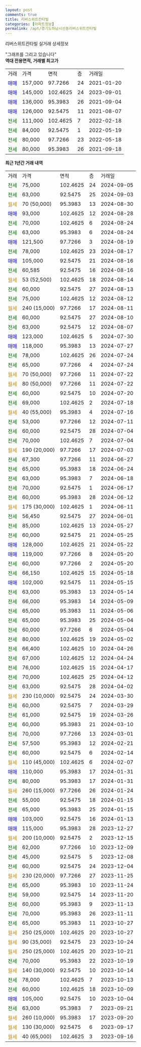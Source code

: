 ```yaml
---
layout: post
comments: true
title: 리버스위트칸타빌
categories: [아파트정보]
permalink: /apt/경기도하남시선동리버스위트칸타빌
---
```


리버스위트칸타빌 실거래 상세정보

<script type="text/javascript">
  google.charts.load('current', {'packages':['line', 'corechart']});
  google.charts.setOnLoadCallback(drawChart);

  function drawChart() {
    var data = new google.visualization.DataTable();
    data.addColumn('date', '거래일');
    data.addColumn('number', "매매");
    data.addColumn('number', "전세");
    data.addColumn('number', "전매");

    data.addRows([[new Date(Date.parse("2024-09-05")), null, 75000, null], [new Date(Date.parse("2024-09-03")), null, 63000, null], [new Date(Date.parse("2024-08-30")), null, null, null], [new Date(Date.parse("2024-08-28")), 93000, null, null], [new Date(Date.parse("2024-08-24")), null, 70000, null], [new Date(Date.parse("2024-08-24")), null, 63000, null], [new Date(Date.parse("2024-08-19")), 121500, null, null], [new Date(Date.parse("2024-08-17")), null, 78000, null], [new Date(Date.parse("2024-08-16")), 105000, null, null], [new Date(Date.parse("2024-08-16")), null, 60585, null], [new Date(Date.parse("2024-08-14")), null, null, null], [new Date(Date.parse("2024-08-13")), null, 60000, null], [new Date(Date.parse("2024-08-12")), null, 75000, null], [new Date(Date.parse("2024-08-11")), null, null, null], [new Date(Date.parse("2024-08-10")), null, 60000, null], [new Date(Date.parse("2024-08-07")), null, 63000, null], [new Date(Date.parse("2024-07-30")), 123000, null, null], [new Date(Date.parse("2024-07-27")), 118000, null, null], [new Date(Date.parse("2024-07-24")), null, 78000, null], [new Date(Date.parse("2024-07-24")), null, 65000, null], [new Date(Date.parse("2024-07-22")), null, null, null], [new Date(Date.parse("2024-07-22")), null, null, null], [new Date(Date.parse("2024-07-20")), null, 60000, null], [new Date(Date.parse("2024-07-18")), null, 69000, null], [new Date(Date.parse("2024-07-16")), null, null, null], [new Date(Date.parse("2024-07-11")), null, 53000, null], [new Date(Date.parse("2024-07-04")), null, 60000, null], [new Date(Date.parse("2024-07-04")), null, 70000, null], [new Date(Date.parse("2024-07-03")), null, null, null], [new Date(Date.parse("2024-06-27")), null, 67300, null], [new Date(Date.parse("2024-06-24")), null, 65000, null], [new Date(Date.parse("2024-06-18")), null, 63000, null], [new Date(Date.parse("2024-06-17")), null, 70000, null], [new Date(Date.parse("2024-06-12")), null, 60000, null], [new Date(Date.parse("2024-06-11")), null, null, null], [new Date(Date.parse("2024-06-01")), null, 56450, null], [new Date(Date.parse("2024-05-27")), null, 85000, null], [new Date(Date.parse("2024-05-25")), null, 60000, null], [new Date(Date.parse("2024-05-22")), 128000, null, null], [new Date(Date.parse("2024-05-20")), 119000, null, null], [new Date(Date.parse("2024-05-20")), null, 60000, null], [new Date(Date.parse("2024-05-18")), null, 66150, null], [new Date(Date.parse("2024-05-15")), 102000, null, null], [new Date(Date.parse("2024-05-14")), null, 63000, null], [new Date(Date.parse("2024-05-09")), null, 66000, null], [new Date(Date.parse("2024-05-06")), null, 65000, null], [new Date(Date.parse("2024-05-04")), null, 65000, null], [new Date(Date.parse("2024-05-04")), null, 60000, null], [new Date(Date.parse("2024-05-02")), null, 80000, null], [new Date(Date.parse("2024-04-26")), null, 66400, null], [new Date(Date.parse("2024-04-24")), null, 67000, null], [new Date(Date.parse("2024-04-17")), null, 76000, null], [new Date(Date.parse("2024-04-12")), null, 70000, null], [new Date(Date.parse("2024-04-02")), null, 63000, null], [new Date(Date.parse("2024-03-30")), null, null, null], [new Date(Date.parse("2024-03-29")), null, 60000, null], [new Date(Date.parse("2024-03-26")), null, 61000, null], [new Date(Date.parse("2024-03-10")), null, 60000, null], [new Date(Date.parse("2024-03-01")), null, 70000, null], [new Date(Date.parse("2024-02-21")), null, 57500, null], [new Date(Date.parse("2024-02-14")), null, 60000, null], [new Date(Date.parse("2024-02-07")), null, null, null], [new Date(Date.parse("2024-01-31")), 110000, null, null], [new Date(Date.parse("2024-01-31")), null, 80000, null], [new Date(Date.parse("2024-01-24")), null, null, null], [new Date(Date.parse("2024-01-15")), null, 55000, null], [new Date(Date.parse("2024-01-15")), null, 65000, null], [new Date(Date.parse("2024-01-13")), 103000, null, null], [new Date(Date.parse("2023-12-27")), 115000, null, null], [new Date(Date.parse("2023-12-15")), null, null, null], [new Date(Date.parse("2023-12-09")), null, 62000, null], [new Date(Date.parse("2023-12-08")), null, 45000, null], [new Date(Date.parse("2023-12-04")), null, 60000, null], [new Date(Date.parse("2023-11-25")), null, null, null], [new Date(Date.parse("2023-11-24")), null, 65000, null], [new Date(Date.parse("2023-11-20")), null, 59000, null], [new Date(Date.parse("2023-11-13")), null, 60000, null], [new Date(Date.parse("2023-11-11")), null, 70000, null], [new Date(Date.parse("2023-10-27")), null, 65000, null], [new Date(Date.parse("2023-10-27")), null, null, null], [new Date(Date.parse("2023-10-24")), null, null, null], [new Date(Date.parse("2023-10-21")), null, null, null], [new Date(Date.parse("2023-10-19")), null, 70000, null], [new Date(Date.parse("2023-10-14")), null, null, null], [new Date(Date.parse("2023-10-13")), null, 78000, null], [new Date(Date.parse("2023-10-09")), null, 60000, null], [new Date(Date.parse("2023-10-04")), 105000, null, null], [new Date(Date.parse("2023-09-21")), null, 63000, null], [new Date(Date.parse("2023-09-20")), null, null, null], [new Date(Date.parse("2023-09-17")), null, null, null], [new Date(Date.parse("2023-09-16")), null, null, null]]);

    var options = {
      hAxis: {
        format: 'yyyy/MM/dd'
      },    
      lineWidth: 0,
      pointsVisible: true,    
      title: '최근 1년간 유형별 실거래가 분포',
      legend: { position: 'bottom' }
    };

    var formatter = new google.visualization.NumberFormat({pattern:'###,###'} );
    formatter.format(data, 1);
    formatter.format(data, 2);
    
    setTimeout(function() {
        var chart = new google.visualization.LineChart(document.getElementById('columnchart_material'));
        chart.draw(data, (options));
        document.getElementById('loading').style.display = 'none';
    }, 200);
  }
</script>


<div id="loading" style="z-index:20; display: block; margin-left: 0px">"그래프를 그리고 있습니다"</div>
<div id="columnchart_material" style="width: 95%; margin-left: 0px; display: block"></div>
<!-- contents start -->
<b>역대 전용면적, 거래별 최고가</b>
<table class="sortable">
    <tr>
      <td>거래</td>
      <td>가격</td>
      <td>면적</td>
      <td>층</td>
      <td>거래일</td>
    </tr>
        <tr>
          <td><a style="color: blue">매매</a></td>
          <td>157,000</td>
          <td>97.7266</td>
          <td>24</td>
          <td>2021-01-20</td>
        </tr>            <tr>
          <td><a style="color: blue">매매</a></td>
          <td>145,000</td>
          <td>102.4625</td>
          <td>24</td>
          <td>2023-09-01</td>
        </tr>            <tr>
          <td><a style="color: blue">매매</a></td>
          <td>136,000</td>
          <td>95.3983</td>
          <td>26</td>
          <td>2021-09-04</td>
        </tr>            <tr>
          <td><a style="color: blue">매매</a></td>
          <td>126,000</td>
          <td>92.5475</td>
          <td>11</td>
          <td>2021-08-07</td>
        </tr>        
        <tr>
              <td><a style="color: darkgreen">전세</a></td>
              <td>111,000</td>
              <td>102.4625</td>
              <td>7</td>
              <td>2022-02-18</td>
            </tr>            <tr>
              <td><a style="color: darkgreen">전세</a></td>
              <td>84,000</td>
              <td>92.5475</td>
              <td>1</td>
              <td>2022-05-19</td>
            </tr>            <tr>
              <td><a style="color: darkgreen">전세</a></td>
              <td>80,000</td>
              <td>97.7266</td>
              <td>23</td>
              <td>2022-05-18</td>
            </tr>            <tr>
              <td><a style="color: darkgreen">전세</a></td>
              <td>80,000</td>
              <td>95.3983</td>
              <td>26</td>
              <td>2021-09-18</td>
            </tr>        
    
</table>

<b>최근 1년간 거래 내역</b>

<table class="sortable">
    <tr>
      <td>거래</td>
      <td>가격</td>
      <td>면적</td>
      <td>층</td>
      <td>거래일</td>
    </tr>
    <tr>
      <td><a style="color: darkgreen">전세</a></td>
      <td>75,000</td>
      <td>102.4625</td>
      <td>24</td>
      <td>2024-09-05</td>
    </tr>          <tr>
      <td><a style="color: darkgreen">전세</a></td>
      <td>63,000</td>
      <td>92.5475</td>
      <td>25</td>
      <td>2024-09-03</td>
    </tr>          <tr>
      <td><a style="color: darkgoldenrod">월세</a></td>
      <td>70 (50,000)</td>
      <td>95.3983</td>
      <td>13</td>
      <td>2024-08-30</td>
    </tr>          <tr>
      <td><a style="color: blue">매매</a></td>
      <td>93,000</td>
      <td>102.4625</td>
      <td>12</td>
      <td>2024-08-28</td>
    </tr>          <tr>
      <td><a style="color: darkgreen">전세</a></td>
      <td>70,000</td>
      <td>102.4625</td>
      <td>6</td>
      <td>2024-08-24</td>
    </tr>          <tr>
      <td><a style="color: darkgreen">전세</a></td>
      <td>63,000</td>
      <td>95.3983</td>
      <td>6</td>
      <td>2024-08-24</td>
    </tr>          <tr>
      <td><a style="color: blue">매매</a></td>
      <td>121,500</td>
      <td>97.7266</td>
      <td>3</td>
      <td>2024-08-19</td>
    </tr>          <tr>
      <td><a style="color: darkgreen">전세</a></td>
      <td>78,000</td>
      <td>102.4625</td>
      <td>23</td>
      <td>2024-08-17</td>
    </tr>          <tr>
      <td><a style="color: blue">매매</a></td>
      <td>105,000</td>
      <td>92.5475</td>
      <td>21</td>
      <td>2024-08-16</td>
    </tr>          <tr>
      <td><a style="color: darkgreen">전세</a></td>
      <td>60,585</td>
      <td>92.5475</td>
      <td>16</td>
      <td>2024-08-16</td>
    </tr>          <tr>
      <td><a style="color: darkgoldenrod">월세</a></td>
      <td>53 (52,500)</td>
      <td>102.4625</td>
      <td>18</td>
      <td>2024-08-14</td>
    </tr>          <tr>
      <td><a style="color: darkgreen">전세</a></td>
      <td>60,000</td>
      <td>92.5475</td>
      <td>27</td>
      <td>2024-08-13</td>
    </tr>          <tr>
      <td><a style="color: darkgreen">전세</a></td>
      <td>75,000</td>
      <td>102.4625</td>
      <td>12</td>
      <td>2024-08-12</td>
    </tr>          <tr>
      <td><a style="color: darkgoldenrod">월세</a></td>
      <td>240 (15,000)</td>
      <td>97.7266</td>
      <td>17</td>
      <td>2024-08-11</td>
    </tr>          <tr>
      <td><a style="color: darkgreen">전세</a></td>
      <td>60,000</td>
      <td>92.5475</td>
      <td>27</td>
      <td>2024-08-10</td>
    </tr>          <tr>
      <td><a style="color: darkgreen">전세</a></td>
      <td>63,000</td>
      <td>92.5475</td>
      <td>12</td>
      <td>2024-08-07</td>
    </tr>          <tr>
      <td><a style="color: blue">매매</a></td>
      <td>123,000</td>
      <td>102.4625</td>
      <td>5</td>
      <td>2024-07-30</td>
    </tr>          <tr>
      <td><a style="color: blue">매매</a></td>
      <td>118,000</td>
      <td>95.3983</td>
      <td>13</td>
      <td>2024-07-27</td>
    </tr>          <tr>
      <td><a style="color: darkgreen">전세</a></td>
      <td>78,000</td>
      <td>102.4625</td>
      <td>26</td>
      <td>2024-07-24</td>
    </tr>          <tr>
      <td><a style="color: darkgreen">전세</a></td>
      <td>65,000</td>
      <td>97.7266</td>
      <td>4</td>
      <td>2024-07-24</td>
    </tr>          <tr>
      <td><a style="color: darkgoldenrod">월세</a></td>
      <td>70 (50,000)</td>
      <td>97.7266</td>
      <td>11</td>
      <td>2024-07-22</td>
    </tr>          <tr>
      <td><a style="color: darkgoldenrod">월세</a></td>
      <td>80 (50,000)</td>
      <td>97.7266</td>
      <td>11</td>
      <td>2024-07-22</td>
    </tr>          <tr>
      <td><a style="color: darkgreen">전세</a></td>
      <td>60,000</td>
      <td>92.5475</td>
      <td>10</td>
      <td>2024-07-20</td>
    </tr>          <tr>
      <td><a style="color: darkgreen">전세</a></td>
      <td>69,000</td>
      <td>102.4625</td>
      <td>2</td>
      <td>2024-07-18</td>
    </tr>          <tr>
      <td><a style="color: darkgoldenrod">월세</a></td>
      <td>40 (55,000)</td>
      <td>95.3983</td>
      <td>4</td>
      <td>2024-07-16</td>
    </tr>          <tr>
      <td><a style="color: darkgreen">전세</a></td>
      <td>53,000</td>
      <td>97.7266</td>
      <td>12</td>
      <td>2024-07-11</td>
    </tr>          <tr>
      <td><a style="color: darkgreen">전세</a></td>
      <td>60,000</td>
      <td>92.5475</td>
      <td>28</td>
      <td>2024-07-04</td>
    </tr>          <tr>
      <td><a style="color: darkgreen">전세</a></td>
      <td>70,000</td>
      <td>102.4625</td>
      <td>7</td>
      <td>2024-07-04</td>
    </tr>          <tr>
      <td><a style="color: darkgoldenrod">월세</a></td>
      <td>190 (20,000)</td>
      <td>97.7266</td>
      <td>17</td>
      <td>2024-07-03</td>
    </tr>          <tr>
      <td><a style="color: darkgreen">전세</a></td>
      <td>67,300</td>
      <td>97.7266</td>
      <td>11</td>
      <td>2024-06-27</td>
    </tr>          <tr>
      <td><a style="color: darkgreen">전세</a></td>
      <td>65,000</td>
      <td>95.3983</td>
      <td>18</td>
      <td>2024-06-24</td>
    </tr>          <tr>
      <td><a style="color: darkgreen">전세</a></td>
      <td>63,000</td>
      <td>95.3983</td>
      <td>7</td>
      <td>2024-06-18</td>
    </tr>          <tr>
      <td><a style="color: darkgreen">전세</a></td>
      <td>70,000</td>
      <td>92.5475</td>
      <td>1</td>
      <td>2024-06-17</td>
    </tr>          <tr>
      <td><a style="color: darkgreen">전세</a></td>
      <td>60,000</td>
      <td>95.3983</td>
      <td>28</td>
      <td>2024-06-12</td>
    </tr>          <tr>
      <td><a style="color: darkgoldenrod">월세</a></td>
      <td>175 (30,000)</td>
      <td>102.4625</td>
      <td>1</td>
      <td>2024-06-11</td>
    </tr>          <tr>
      <td><a style="color: darkgreen">전세</a></td>
      <td>56,450</td>
      <td>92.5475</td>
      <td>27</td>
      <td>2024-06-01</td>
    </tr>          <tr>
      <td><a style="color: darkgreen">전세</a></td>
      <td>85,000</td>
      <td>102.4625</td>
      <td>13</td>
      <td>2024-05-27</td>
    </tr>          <tr>
      <td><a style="color: darkgreen">전세</a></td>
      <td>60,000</td>
      <td>92.5475</td>
      <td>21</td>
      <td>2024-05-25</td>
    </tr>          <tr>
      <td><a style="color: blue">매매</a></td>
      <td>128,000</td>
      <td>102.4625</td>
      <td>21</td>
      <td>2024-05-22</td>
    </tr>          <tr>
      <td><a style="color: blue">매매</a></td>
      <td>119,000</td>
      <td>97.7266</td>
      <td>8</td>
      <td>2024-05-20</td>
    </tr>          <tr>
      <td><a style="color: darkgreen">전세</a></td>
      <td>60,000</td>
      <td>97.7266</td>
      <td>2</td>
      <td>2024-05-20</td>
    </tr>          <tr>
      <td><a style="color: darkgreen">전세</a></td>
      <td>66,150</td>
      <td>102.4625</td>
      <td>15</td>
      <td>2024-05-18</td>
    </tr>          <tr>
      <td><a style="color: blue">매매</a></td>
      <td>102,000</td>
      <td>92.5475</td>
      <td>11</td>
      <td>2024-05-15</td>
    </tr>          <tr>
      <td><a style="color: darkgreen">전세</a></td>
      <td>63,000</td>
      <td>95.3983</td>
      <td>13</td>
      <td>2024-05-14</td>
    </tr>          <tr>
      <td><a style="color: darkgreen">전세</a></td>
      <td>66,000</td>
      <td>95.3983</td>
      <td>14</td>
      <td>2024-05-09</td>
    </tr>          <tr>
      <td><a style="color: darkgreen">전세</a></td>
      <td>65,000</td>
      <td>95.3983</td>
      <td>11</td>
      <td>2024-05-06</td>
    </tr>          <tr>
      <td><a style="color: darkgreen">전세</a></td>
      <td>65,000</td>
      <td>95.3983</td>
      <td>25</td>
      <td>2024-05-04</td>
    </tr>          <tr>
      <td><a style="color: darkgreen">전세</a></td>
      <td>60,000</td>
      <td>97.7266</td>
      <td>6</td>
      <td>2024-05-04</td>
    </tr>          <tr>
      <td><a style="color: darkgreen">전세</a></td>
      <td>80,000</td>
      <td>102.4625</td>
      <td>19</td>
      <td>2024-05-02</td>
    </tr>          <tr>
      <td><a style="color: darkgreen">전세</a></td>
      <td>66,400</td>
      <td>102.4625</td>
      <td>10</td>
      <td>2024-04-26</td>
    </tr>          <tr>
      <td><a style="color: darkgreen">전세</a></td>
      <td>67,000</td>
      <td>102.4625</td>
      <td>12</td>
      <td>2024-04-24</td>
    </tr>          <tr>
      <td><a style="color: darkgreen">전세</a></td>
      <td>76,000</td>
      <td>102.4625</td>
      <td>15</td>
      <td>2024-04-17</td>
    </tr>          <tr>
      <td><a style="color: darkgreen">전세</a></td>
      <td>70,000</td>
      <td>102.4625</td>
      <td>25</td>
      <td>2024-04-12</td>
    </tr>          <tr>
      <td><a style="color: darkgreen">전세</a></td>
      <td>63,000</td>
      <td>92.5475</td>
      <td>28</td>
      <td>2024-04-02</td>
    </tr>          <tr>
      <td><a style="color: darkgoldenrod">월세</a></td>
      <td>230 (10,000)</td>
      <td>92.5475</td>
      <td>24</td>
      <td>2024-03-30</td>
    </tr>          <tr>
      <td><a style="color: darkgreen">전세</a></td>
      <td>60,000</td>
      <td>92.5475</td>
      <td>7</td>
      <td>2024-03-29</td>
    </tr>          <tr>
      <td><a style="color: darkgreen">전세</a></td>
      <td>61,000</td>
      <td>92.5475</td>
      <td>19</td>
      <td>2024-03-26</td>
    </tr>          <tr>
      <td><a style="color: darkgreen">전세</a></td>
      <td>60,000</td>
      <td>95.3983</td>
      <td>21</td>
      <td>2024-03-10</td>
    </tr>          <tr>
      <td><a style="color: darkgreen">전세</a></td>
      <td>70,000</td>
      <td>97.7266</td>
      <td>13</td>
      <td>2024-03-01</td>
    </tr>          <tr>
      <td><a style="color: darkgreen">전세</a></td>
      <td>57,500</td>
      <td>95.3983</td>
      <td>12</td>
      <td>2024-02-21</td>
    </tr>          <tr>
      <td><a style="color: darkgreen">전세</a></td>
      <td>60,000</td>
      <td>92.5475</td>
      <td>6</td>
      <td>2024-02-14</td>
    </tr>          <tr>
      <td><a style="color: darkgoldenrod">월세</a></td>
      <td>110 (45,000)</td>
      <td>102.4625</td>
      <td>6</td>
      <td>2024-02-07</td>
    </tr>          <tr>
      <td><a style="color: blue">매매</a></td>
      <td>110,000</td>
      <td>95.3983</td>
      <td>17</td>
      <td>2024-01-31</td>
    </tr>          <tr>
      <td><a style="color: darkgreen">전세</a></td>
      <td>80,000</td>
      <td>95.3983</td>
      <td>17</td>
      <td>2024-01-31</td>
    </tr>          <tr>
      <td><a style="color: darkgoldenrod">월세</a></td>
      <td>260 (15,000)</td>
      <td>97.7266</td>
      <td>26</td>
      <td>2024-01-24</td>
    </tr>          <tr>
      <td><a style="color: darkgreen">전세</a></td>
      <td>55,000</td>
      <td>92.5475</td>
      <td>18</td>
      <td>2024-01-15</td>
    </tr>          <tr>
      <td><a style="color: darkgreen">전세</a></td>
      <td>65,000</td>
      <td>95.3983</td>
      <td>25</td>
      <td>2024-01-15</td>
    </tr>          <tr>
      <td><a style="color: blue">매매</a></td>
      <td>103,000</td>
      <td>92.5475</td>
      <td>16</td>
      <td>2024-01-13</td>
    </tr>          <tr>
      <td><a style="color: blue">매매</a></td>
      <td>115,000</td>
      <td>95.3983</td>
      <td>28</td>
      <td>2023-12-27</td>
    </tr>          <tr>
      <td><a style="color: darkgoldenrod">월세</a></td>
      <td>200 (10,000)</td>
      <td>92.5475</td>
      <td>2</td>
      <td>2023-12-15</td>
    </tr>          <tr>
      <td><a style="color: darkgreen">전세</a></td>
      <td>62,000</td>
      <td>97.7266</td>
      <td>10</td>
      <td>2023-12-09</td>
    </tr>          <tr>
      <td><a style="color: darkgreen">전세</a></td>
      <td>45,000</td>
      <td>92.5475</td>
      <td>5</td>
      <td>2023-12-08</td>
    </tr>          <tr>
      <td><a style="color: darkgreen">전세</a></td>
      <td>60,000</td>
      <td>92.5475</td>
      <td>24</td>
      <td>2023-12-04</td>
    </tr>          <tr>
      <td><a style="color: darkgoldenrod">월세</a></td>
      <td>230 (20,000)</td>
      <td>97.7266</td>
      <td>27</td>
      <td>2023-11-25</td>
    </tr>          <tr>
      <td><a style="color: darkgreen">전세</a></td>
      <td>65,000</td>
      <td>95.3983</td>
      <td>10</td>
      <td>2023-11-24</td>
    </tr>          <tr>
      <td><a style="color: darkgreen">전세</a></td>
      <td>59,000</td>
      <td>92.5475</td>
      <td>14</td>
      <td>2023-11-20</td>
    </tr>          <tr>
      <td><a style="color: darkgreen">전세</a></td>
      <td>60,000</td>
      <td>95.3983</td>
      <td>9</td>
      <td>2023-11-13</td>
    </tr>          <tr>
      <td><a style="color: darkgreen">전세</a></td>
      <td>70,000</td>
      <td>95.3983</td>
      <td>26</td>
      <td>2023-11-11</td>
    </tr>          <tr>
      <td><a style="color: darkgreen">전세</a></td>
      <td>65,000</td>
      <td>95.3983</td>
      <td>11</td>
      <td>2023-10-27</td>
    </tr>          <tr>
      <td><a style="color: darkgoldenrod">월세</a></td>
      <td>250 (25,000)</td>
      <td>102.4625</td>
      <td>20</td>
      <td>2023-10-27</td>
    </tr>          <tr>
      <td><a style="color: darkgoldenrod">월세</a></td>
      <td>90 (35,000)</td>
      <td>92.5475</td>
      <td>23</td>
      <td>2023-10-24</td>
    </tr>          <tr>
      <td><a style="color: darkgoldenrod">월세</a></td>
      <td>250 (25,000)</td>
      <td>102.4625</td>
      <td>20</td>
      <td>2023-10-21</td>
    </tr>          <tr>
      <td><a style="color: darkgreen">전세</a></td>
      <td>70,000</td>
      <td>95.3983</td>
      <td>22</td>
      <td>2023-10-19</td>
    </tr>          <tr>
      <td><a style="color: darkgoldenrod">월세</a></td>
      <td>140 (30,000)</td>
      <td>92.5475</td>
      <td>10</td>
      <td>2023-10-14</td>
    </tr>          <tr>
      <td><a style="color: darkgreen">전세</a></td>
      <td>78,000</td>
      <td>102.4625</td>
      <td>7</td>
      <td>2023-10-13</td>
    </tr>          <tr>
      <td><a style="color: darkgreen">전세</a></td>
      <td>60,000</td>
      <td>102.4625</td>
      <td>18</td>
      <td>2023-10-09</td>
    </tr>          <tr>
      <td><a style="color: blue">매매</a></td>
      <td>105,000</td>
      <td>92.5475</td>
      <td>10</td>
      <td>2023-10-04</td>
    </tr>          <tr>
      <td><a style="color: darkgreen">전세</a></td>
      <td>63,000</td>
      <td>95.3983</td>
      <td>7</td>
      <td>2023-09-21</td>
    </tr>          <tr>
      <td><a style="color: darkgoldenrod">월세</a></td>
      <td>260 (10,000)</td>
      <td>95.3983</td>
      <td>17</td>
      <td>2023-09-20</td>
    </tr>          <tr>
      <td><a style="color: darkgoldenrod">월세</a></td>
      <td>130 (30,000)</td>
      <td>92.5475</td>
      <td>6</td>
      <td>2023-09-17</td>
    </tr>          <tr>
      <td><a style="color: darkgoldenrod">월세</a></td>
      <td>40 (65,000)</td>
      <td>102.4625</td>
      <td>3</td>
      <td>2023-09-16</td>
    </tr>      </table>
<!-- contents end -->    

